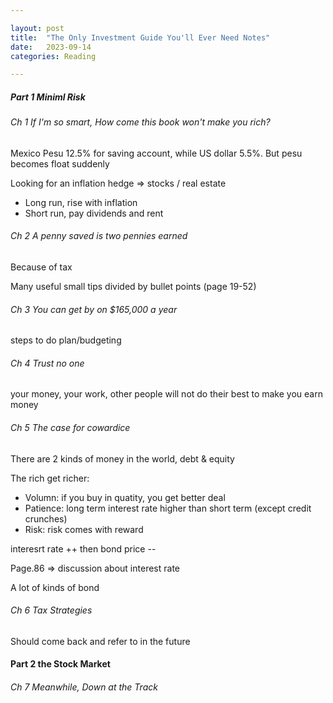 ```yaml
---

layout: post
title:  "The Only Investment Guide You'll Ever Need Notes"
date:   2023-09-14
categories: Reading

---
```


##### Part 1 Miniml Risk

###### Ch 1 If I'm so smart, How come this book won't make you rich?

Mexico Pesu 12.5% for saving account, while US dollar 5.5%. But pesu becomes float suddenly

Looking for an inflation hedge => stocks / real estate

- Long run, rise with inflation
- Short run, pay dividends and rent



###### Ch 2 A penny saved is two pennies earned

Because of tax

Many useful small tips divided by bullet points (page 19-52)



###### Ch 3 You can get by on $165,000 a year

steps to do plan/budgeting



###### Ch 4 Trust no one

your money, your work, other people will not do their best to make you earn money



###### Ch 5 The case for cowardice

There are 2 kinds of money in the world, debt & equity

The rich get richer:

- Volumn: if you buy in quatity, you get better deal
- Patience: long term interest rate higher than short term (except credit crunches)
- Risk: risk comes with reward

interesrt rate ++ then bond price --

Page.86 => discussion about interest rate

A lot of kinds of bond



###### Ch 6 Tax Strategies

Should come back and refer to in the future



#### Part 2 the Stock Market

###### Ch 7 Meanwhile, Down at the Track





















